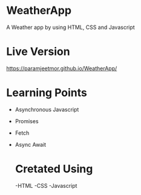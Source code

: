 # WeatherApp
A Weather app by using HTML, CSS and Javascript

# Live Version
https://paramjeetmor.github.io/WeatherApp/

# Learning Points
- Asynchronous Javascript
- Promises
- Fetch
- Async Await

  # Cretated Using
  -HTML
  -CSS
  -Javascript
